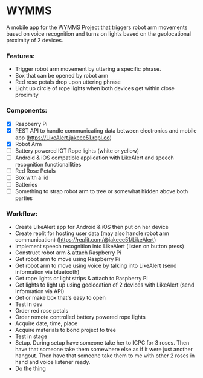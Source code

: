 # WYMMS

A mobile app for the WYMMS Project that triggers robot arm movements based on voice recognition and turns on lights based on the geolocational proximity of 2 devices.

### Features:
* Trigger robot arm movement by uttering a specific phrase.
* Box that can be opened by robot arm
* Red rose petals drop upon uttering phrase
* Light up circle of rope lights when both devices get within close proximity

### Components:
- [x] Raspberry Pi
- [x] REST API to handle communicating data between electronics and mobile app (https://LikeAlert.jakeee51.repl.co)
- [x] Robot Arm
- [ ] Battery powered IOT Rope lights (white or yellow)
- [ ] Android & iOS compatible application with LikeAlert and speech recognition functionailities
- [ ] Red Rose Petals
- [ ] Box with a lid
- [ ] Batteries
- [ ] Something to strap robot arm to tree or somewhat hidden above both parties

### Workflow:
* Create LikeAlert app for Android & iOS then put on her device
* Create replit for hosting user data (may also handle robot arm communication) (https://replit.com/@jakeee51/LikeAlert)
* Implement speech recognition into LikeAlert (listen on button press)
* Construct robot arm & attach Raspberry Pi
* Get robot arm to move using Raspberry Pi
* Get robot arm to move using voice by talking into LikeAlert (send information via bluetooth)
* Get rope lights or light strips & attach to Raspberry Pi
* Get lights to light up using geolocation of 2 devices with LikeAlert (send information via API)
* Get or make box that's easy to open
* Test in dev
* Order red rose petals
* Order remote controlled battery powered rope lights
* Acquire date, time, place
* Acquire materials to bond project to tree
* Test in stage
* Setup. During setup have someone take her to ICPC for 3 roses.
  Then have that someone take them somewhere else as if it were just another hangout.
  Then have that someone take them to me with other 2 roses in hand and voice listener ready.
* Do the thing
